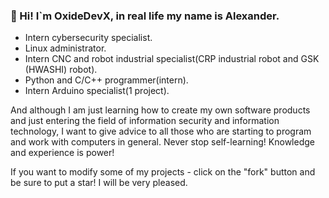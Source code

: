 ### 👋 Hi! I`m OxideDevX, in real life my name is Alexander.

- Intern cybersecurity specialist.
- Linux administrator.
- Intern CNC and robot industrial specialist(CRP industrial robot and GSK (HWASHI) robot).
- Python and C/C++ programmer(intern).
- Intern Arduino specialist(1 project).

And although I am just learning how to create my own software products and just entering the field of information security and information technology, I want to give advice to all those who are starting to program and work with computers in general. 
Never stop self-learning! Knowledge and experience is power!

If you want to modify some of my projects - click on the "fork" button and be sure to put a star! I will be very pleased.



